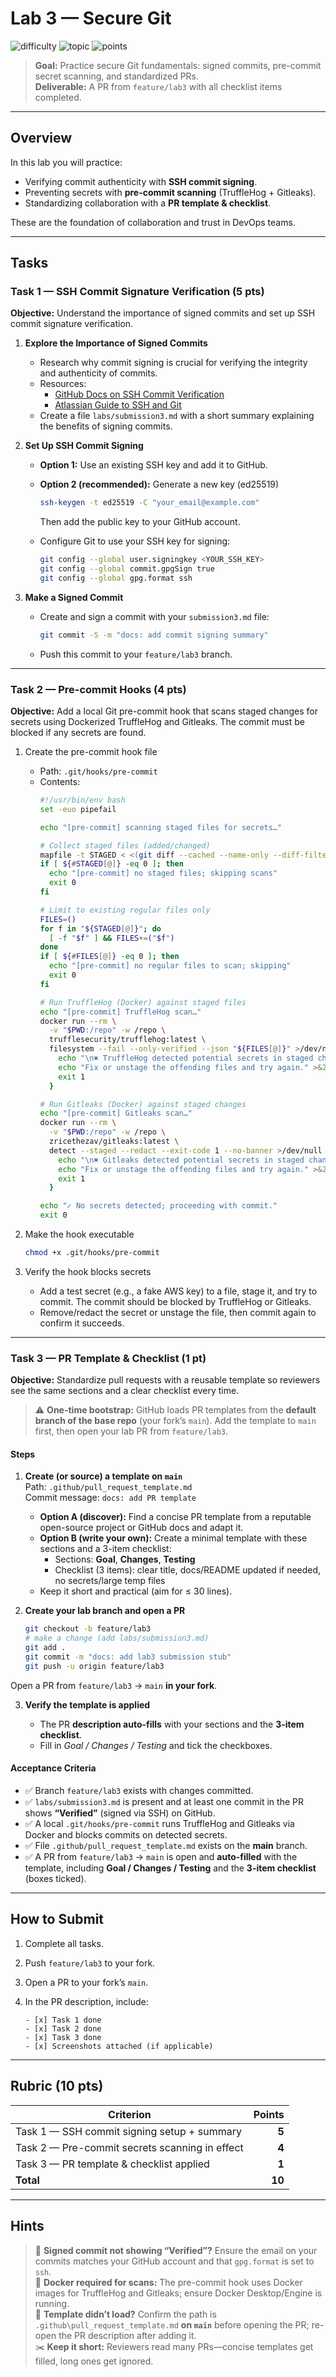 # Lab 3 — Secure Git

![difficulty](https://img.shields.io/badge/difficulty-beginner-success)
![topic](https://img.shields.io/badge/topic-DevOps%20Basics-blue)
![points](https://img.shields.io/badge/points-10-orange)

> **Goal:** Practice secure Git fundamentals: signed commits, pre-commit secret scanning, and standardized PRs.  
> **Deliverable:** A PR from `feature/lab3` with all checklist items completed.

---

## Overview

In this lab you will practice:
- Verifying commit authenticity with **SSH commit signing**.  
- Preventing secrets with **pre-commit scanning** (TruffleHog + Gitleaks).  
- Standardizing collaboration with a **PR template & checklist**.  

These are the foundation of collaboration and trust in DevOps teams.

---

## Tasks

### Task 1 — SSH Commit Signature Verification (5 pts)

**Objective:** Understand the importance of signed commits and set up SSH commit signature verification.

1. **Explore the Importance of Signed Commits**  
   - Research why commit signing is crucial for verifying the integrity and authenticity of commits.  
   - Resources:  
     - [GitHub Docs on SSH Commit Verification](https://docs.github.com/en/authentication/managing-commit-signature-verification/about-commit-signature-verification)  
     - [Atlassian Guide to SSH and Git](https://confluence.atlassian.com/bitbucketserver/sign-commits-and-tags-with-ssh-keys-1305971205.html)  
   - Create a file `labs/submission3.md` with a short summary explaining the benefits of signing commits.

2. **Set Up SSH Commit Signing**  
   - **Option 1:** Use an existing SSH key and add it to GitHub.  
   - **Option 2 (recommended):** Generate a new key (ed25519)  
     ```sh
     ssh-keygen -t ed25519 -C "your_email@example.com"
     ```  
     Then add the public key to your GitHub account.

   - Configure Git to use your SSH key for signing:  
     ```sh
     git config --global user.signingkey <YOUR_SSH_KEY>
     git config --global commit.gpgSign true
     git config --global gpg.format ssh
     ```

3. **Make a Signed Commit**  
   - Create and sign a commit with your `submission3.md` file:  
     ```sh
     git commit -S -m "docs: add commit signing summary"
     ```  
   - Push this commit to your `feature/lab3` branch.

---
### Task 2 — Pre-commit Hooks (4 pts)

**Objective:** Add a local Git pre-commit hook that scans staged changes for secrets using Dockerized TruffleHog and Gitleaks. The commit must be blocked if any secrets are found.

1. Create the pre-commit hook file
   - Path: `.git/hooks/pre-commit`
   - Contents:
     ```bash
     #!/usr/bin/env bash
     set -euo pipefail

     echo "[pre-commit] scanning staged files for secrets…"

     # Collect staged files (added/changed)
     mapfile -t STAGED < <(git diff --cached --name-only --diff-filter=ACM)
     if [ ${#STAGED[@]} -eq 0 ]; then
       echo "[pre-commit] no staged files; skipping scans"
       exit 0
     fi

     # Limit to existing regular files only
     FILES=()
     for f in "${STAGED[@]}"; do
       [ -f "$f" ] && FILES+=("$f")
     done
     if [ ${#FILES[@]} -eq 0 ]; then
       echo "[pre-commit] no regular files to scan; skipping"
       exit 0
     fi

     # Run TruffleHog (Docker) against staged files
     echo "[pre-commit] TruffleHog scan…"
     docker run --rm \
       -v "$PWD:/repo" -w /repo \
       trufflesecurity/trufflehog:latest \
       filesystem --fail --only-verified --json "${FILES[@]}" >/dev/null || {
         echo "\n✖ TruffleHog detected potential secrets in staged changes." >&2
         echo "Fix or unstage the offending files and try again." >&2
         exit 1
       }

     # Run Gitleaks (Docker) against staged changes
     echo "[pre-commit] Gitleaks scan…"
     docker run --rm \
       -v "$PWD:/repo" -w /repo \
       zricethezav/gitleaks:latest \
       detect --staged --redact --exit-code 1 --no-banner >/dev/null || {
         echo "\n✖ Gitleaks detected potential secrets in staged changes." >&2
         echo "Fix or unstage the offending files and try again." >&2
         exit 1
       }

     echo "✓ No secrets detected; proceeding with commit."
     exit 0
     ```

2. Make the hook executable
   ```bash
   chmod +x .git/hooks/pre-commit
   ```

3. Verify the hook blocks secrets
   - Add a test secret (e.g., a fake AWS key) to a file, stage it, and try to commit. The commit should be blocked by TruffleHog or Gitleaks.
   - Remove/redact the secret or unstage the file, then commit again to confirm it succeeds.

---
### Task 3 — PR Template & Checklist (1 pt)

**Objective:** Standardize pull requests with a reusable template so reviewers see the same sections and a clear checklist every time.

> ⚠️ **One-time bootstrap:** GitHub loads PR templates from the **default branch of the base repo** (your fork’s `main`). Add the template to `main` first, then open your lab PR from `feature/lab3`.

#### Steps

1. **Create (or source) a template on `main`**  
   Path: `.github/pull_request_template.md`  
   Commit message: `docs: add PR template`  
   - **Option A (discover):** Find a concise PR template from a reputable open-source project or GitHub docs and adapt it.  
   - **Option B (write your own):** Create a minimal template with these sections and a 3-item checklist:
     - Sections: **Goal**, **Changes**, **Testing**  
     - Checklist (3 items): clear title, docs/README updated if needed, no secrets/large temp files  
   - Keep it short and practical (aim for ≤ 30 lines).

2. **Create your lab branch and open a PR**  
   ```bash
   git checkout -b feature/lab3
   # make a change (add labs/submission3.md)
   git add .
   git commit -m "docs: add lab3 submission stub"
   git push -u origin feature/lab3
   ```

Open a PR from `feature/lab3` → `main` **in your fork**.

3. **Verify the template is applied**

   * The PR **description auto-fills** with your sections and the **3-item checklist**.
   * Fill in *Goal / Changes / Testing* and tick the checkboxes.

#### Acceptance Criteria

* ✅ Branch `feature/lab3` exists with changes committed.
* ✅ `labs/submission3.md` is present and at least one commit in the PR shows **“Verified”** (signed via SSH) on GitHub.
* ✅ A local `.git/hooks/pre-commit` runs TruffleHog and Gitleaks via Docker and blocks commits on detected secrets.
* ✅ File `.github/pull_request_template.md` exists on the **main** branch.
* ✅ A PR from `feature/lab3` → `main` is open and **auto-filled** with the template, including **Goal / Changes / Testing** and the **3-item checklist** (boxes ticked).

---

## How to Submit

1. Complete all tasks.
2. Push `feature/lab3` to your fork.
3. Open a PR to your fork’s `main`.
4. In the PR description, include:

   ```text
   - [x] Task 1 done
   - [x] Task 2 done
   - [x] Task 3 done
   - [x] Screenshots attached (if applicable)
   ```

---

## Rubric (10 pts)

| Criterion                                         | Points |
| ------------------------------------------------- | -----: |
| Task 1 — SSH commit signing setup + summary       |  **5** |
| Task 2 — Pre-commit secrets scanning in effect    |  **4** |
| Task 3 — PR template & checklist applied          |  **1** |
| **Total**                                         | **10** |

---

## Hints

> 🔐 **Signed commit not showing “Verified”?** Ensure the email on your commits matches your GitHub account and that `gpg.format` is set to `ssh`.\
> 🔎 **Docker required for scans:** The pre-commit hook uses Docker images for TruffleHog and Gitleaks; ensure Docker Desktop/Engine is running.\
> 📝 **Template didn’t load?** Confirm the path is `.github\pull_request_template.md` **on `main`** before opening the PR; re-open the PR description after adding it.\
> ✂️ **Keep it short:** Reviewers read many PRs—concise templates get filled, long ones get ignored.
